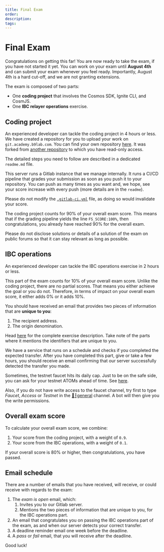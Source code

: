 ```yaml
---
title: Final Exam
order:
description:
tags:
---
```


# Final Exam

<!--

The Final Exam will be released on **Thursday, July 6th, 2023**.

-->

Congratulations on getting this far! You are now ready to take the exam, if you have not started it yet. You can work on your exam until **August 4th** and can submit your exam whenever you feel ready. Importantly, August 4th is a hard cut-off, and we are not granting extensions.

The exam is composed of two parts:

* One **coding project** that involves the Cosmos SDK, Ignite CLI, and CosmJS.
* One **IBC relayer operations** exercise.

## Coding project

An experienced developer can tackle the coding project in 4 hours or less. We have created a repository for you to upload your work on `git.academy.b9lab.com`. You can find your own repository [here](https://git.academy.b9lab.com/ida-p4-final-exam/student-projects). It was forked from [another repository](https://git.academy.b9lab.com/ida-p4-final-exam/exam-code) to which you have read-only access.

The detailed steps you need to follow are described in a dedicated `readme.md` file.

This server runs a Gitlab instance that we manage internally. It runs a CI/CD pipeline that grades your submission as soon as you push it to your repository. You can push as many times as you want and, we hope, see your score increase with every push (more details are in the `readme`).

Please do not modify the [`.gitlab-ci.yml`](https://git.academy.b9lab.com/ida-p4-final-exam/exam-code/-/blob/main/.gitlab-ci.yml) file, as doing so would invalidate your score.

The coding project counts for 90% of your overall exam score. This means that if the grading pipeline yields the line `FS_SCORE:100%`, then congratulations, you already have reached 90% for the overall exam.

Please do not disclose solutions or details of a solution of the exam on public forums so that it can stay relevant as long as possible.

## IBC operations

An experienced developer can tackle the IBC operations exercise in 2 hours or less.

This part of the exam counts for 10% of your overall exam score. Unlike the coding project, there are no partial scores. That means you either achieve the goal or you do not. Therefore, in terms of impact on your overall exam score, it either adds 0% or it adds 10%.

You should have received an email that provides two pieces of information that are **unique to you**:

1. The recipient address.
2. The origin denomination.

Head [here](https://git.academy.b9lab.com/ida-p4-final-exam/exam-ibc-operation/-/blob/main/exercise-description.md) for the complete exercise description. Take note of the parts where it mentions the identifiers that are unique to you.

We have a service that runs on a schedule and checks if you completed the expected transfer. After you have completed this part, give or take a few hours, you should receive an email confirming that our server successfully detected the transfer you made.

<HighlightBox type="tip">

Sometimes, the testnet faucet hits its daily cap. Just to be on the safe side, you can ask for your testnet ATOMs ahead of time. See [here](https://git.academy.b9lab.com/ida-p4-final-exam/exam-ibc-operation/-/blob/main/exercise-description.md).

Also, if you do not have write access to the faucet channel, try first to type _Faucet_, _Access_ or _Testnet_ in  the [⁠💬┇general](https://discord.com/channels/669268347736686612/928239045291679754) channel. A bot will then give you the write permissions.

</HighlightBox>

## Overall exam score

To calculate your overall exam score, we combine:

1. Your score from the coding project, with a weight of `0.9`.
2. Your score from the IBC operations, with a weight of `0.1`.

If your overall score is 80% or higher, then congratulations, you have passed.

## Email schedule

There are a number of emails that you have received, will receive, or could receive with regards to the exam:

1. The _exam is open_ email, which:
   1. Invites you to our Gitlab server.
   2. Mentions the two pieces of information that are unique to you, for the IBC operations part.
2. An email that congratulates you on passing the IBC operations part of the exam, as and when our server detects your correct transfer.
3. A deadline reminder email one week before the deadline.
4. A _pass_ or _fail_ email, that you will receive after the deadline.

Good luck!
